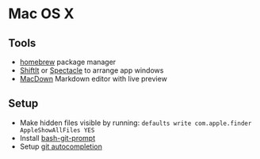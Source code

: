 # Mac OS X

## Tools

- [homebrew](http://brew.sh/) package manager
- [ShiftIt](https://github.com/fikovnik/ShiftIt) or [Spectacle](https://www.spectacleapp.com/) to arrange app windows
- [MacDown](http://macdown.uranusjr.com/) Markdown editor with live preview

## Setup

- Make hidden files visible by running: `defaults write com.apple.finder AppleShowAllFiles YES`
- Install [bash-git-prompt](https://github.com/magicmonty/bash-git-prompt)
- Setup [git autocompletion](https://gist.github.com/johngibb/972430)
